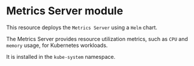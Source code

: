 # Metrics Server module

This resource deploys the `Metrics Server` using a `Helm` chart.

The Metrics Server provides resource utilization metrics, such as `CPU` and `memory` usage, for Kubernetes workloads.

It is installed in the `kube-system` namespace.
